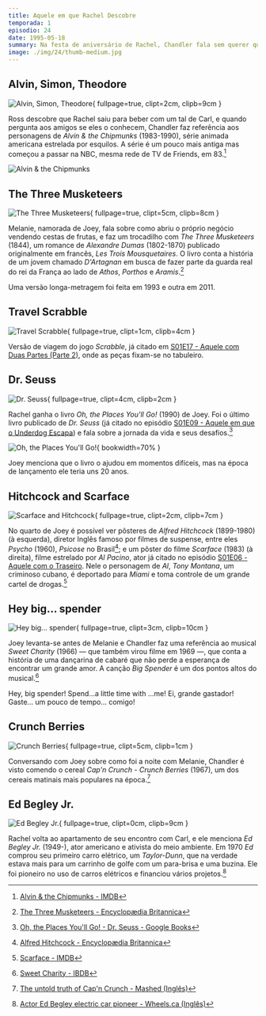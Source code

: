 ```yaml
---
title: Aquele em que Rachel Descobre
temporada: 1
episodio: 24
date: 1995-05-18
summary: Na festa de aniversário de Rachel, Chandler fala sem querer que Ross está apaixonado por ela.
image: ./img/24/thumb-medium.jpg
---
```


## Alvin, Simon, Theodore

![Alvin, Simon, Theodore](./img/24/alvin-simon-theodore.png){ fullpage=true, clipt=2cm, clipb=9cm }

<cena>
  <ross
    original="- Do you guys know who Carl is?"
    traducao="- Alguém sabe quem é esse tal de Carl?"
  />
  <chandler
    original="- Let's see. Alvin, Simon, Theodore... No."
    traducao="- Deixa eu ver. Alvin, Simon, Theodore... Não."
  />
</cena>

<!-- {"latex":[{"begin":{"tag":"col-1","width":0.4}}]} -->

Ross descobre que Rachel saiu para beber com um tal de Carl, e quando
pergunta aos amigos se eles o conhecem, Chandler faz referência aos
personagens de *Alvin & the Chipmunks* (1983-1990), série animada americana
estrelada por esquilos. A série é um pouco mais antiga mas começou a passar
na NBC, mesma rede de TV de Friends, em 83.[^alvin-imdb]

<!--{"latex":[{"end":{"tag":"col-1"}},{"begin":{"tag":"col-2","width":0.6}}]}-->

![Alvin & the Chipmunks](./img/24/alvin-chipmunks.png)

<!--{"latex":[{"end":{"tag":"col-2"}}]}-->

[^alvin-imdb]: [Alvin & the Chipmunks - IMDB](https://www.imdb.com/title/tt0084972/)

## The Three Musketeers

![The Three Musketeers](./img/24/the-three-musketeers.png){ fullpage=true, clipt=5cm, clipb=8cm }

<cena>
    <joey
        original="- Like &quot;The Three Musketeers&quot;, only with fruit."
        traducao="- Igual aos &quot;Três Mosqueteiros&quot;, mas com frutas."
    />
</cena>

Melanie, namorada de Joey, fala sobre como abriu o próprio negócio vendendo
cestas de frutas, e faz um trocadilho com *The Three Musketeers* (1844), um
romance de *Alexandre Dumas* (1802-1870) publicado originalmente em francês,
*Les Trois Mousquetaires*. O livro conta a história de um jovem chamado *D'Artagnan*
em busca de fazer parte da guarda real do rei da França ao lado de
*Athos*, *Porthos* e *Aramis*.[^musketeers-britannica]

Uma versão longa-metragem foi feita em 1993 e outra em 2011.

[^musketeers-britannica]: [The Three Musketeers - Encyclopædia Britannica](https://www.britannica.com/topic/The-Three-Musketeers)

## Travel Scrabble

![Travel Scrabble](./img/24/travel-scrabble.png){ fullpage=true, clipt=1cm, clipb=4cm }

<cena no-breakable>
    <rachel
        original="- It rattles. It's... Travel Scrabble."
        traducao="- Faz barulho. É... Palavras Cruzadas para viagem."
    />
</cena>

Versão de viagem do jogo *Scrabble*, já citado em [S01E17 - Aquele com Duas Partes (Parte 2)](/temporada/1/episodio/17/#scrabble), onde as peças
fixam-se no tabuleiro.

## Dr. Seuss

![Dr. Seuss](./img/24/dr-seuss.png){ fullpage=true, clipt=4cm, clipb=2cm }

<cena>
  <rachel
    original="- Feels like a book. And it's a book!"
    traducao="- Parece um livro. É um livro!"
  />
  <phoebe
    original="- It's Dr. Seuss!"
    traducao="- É Dr. Seuss!"
  />
</cena>

<!-- {"latex":[{"begin":{"tag":"col-1","width":0.5}}]} -->

Rachel ganha o livro *Oh, the Places You'll Go!* (1990) de Joey. Foi o
último livro publicado de *Dr. Seuss* (já citado no episódio
[S01E09 - Aquele em que o Underdog Escapa](/temporada/1/episodio/9/#yertle-the-turtle)) e fala sobre a jornada da vida e seus desafios.[^places-book]

<!--{"latex":[{"end":{"tag":"col-1"}},{"begin":{"tag":"col-2","width":0.5}}]}-->

![Oh, the Places You'll Go!](./img/24/places-book.jpg){ bookwidth=70% }

<!--{"latex":[{"end":{"tag":"col-2"}}]}-->

Joey menciona que o livro o ajudou em momentos difíceis, mas na época de lançamento
ele teria uns 20 anos.

[^places-book]: [Oh, the Places You'll Go! - Dr. Seuss - Google Books](https://books.google.com.br/books/about/Oh_the_Places_You_ll_Go.html?id=_LettPDhwR0C&redir_esc=y)

## Hitchcock and Scarface

![Scarface and Hitchcock](./img/24/scarface-and-hitchcock.png){ fullpage=true, clipt=2cm, clipb=7cm }

No quarto de Joey é possível ver pôsteres de *Alfred Hitchcock* (1899-1980) (à esquerda),
diretor Inglês famoso por filmes de suspense, entre eles *Psycho* (1960), *Psicose*
no Brasil[^hitchcock-britannica]; e um pôster do filme *Scarface* (1983) (à direita), filme
estrelado por *Al Pacino*, ator já citado no episódio
[S01E06 - Aquele com o Traseiro](/temporada/1/episodio/6/#al-pacino). Nele o personagem
de *Al*, *Tony Montana*, um criminoso cubano, é deportado para *Miami* e toma
controle de um grande cartel de drogas.[^scarface-imdb]

[^hitchcock-britannica]: [Alfred Hitchcock - Encyclopædia Britannica](https://www.britannica.com/biography/Alfred-Hitchcock)
[^scarface-imdb]: [Scarface - IMDB](https://www.imdb.com/title/tt0086250/)

## Hey big... spender

![Hey big... spender](./img/24/hey-big-spender.png){ fullpage=true, clipt=3cm, clipb=10cm }

<cena>
  <chandler
    original="- Hey, big..."
    traducao="- Ei, grande..."
  />
  <joey
    original="- Shh!"
    traducao="- Shh!"
  />
  <chandler
    original="- Spender."
    traducao="- Gastador."
  />
</cena>

Joey levanta-se antes de Melanie e Chandler faz uma referência ao musical
*Sweet Charity* (1966) &#8212; que também virou filme em 1969 &#8212;, que conta a história
de uma dançarina de cabaré que não perde a esperança de encontrar um grande amor.
A canção *Big Spender* é um dos pontos altos do musical.[^sweet-charity-ibdb]

<musica>
  <letra slot="original">
    Hey, big spender!
    Spend...a little time with ...me!
  </letra>
  <letra slot="traducao">
    Ei, grande gastador!
    Gaste... um pouco de tempo... comigo!
  </letra>
</musica>

[^sweet-charity-ibdb]: [Sweet Charity - IBDB](https://www.ibdb.com/broadway-production/sweet-charity-3281)

## Crunch Berries

![Crunch Berries](./img/24/crunch-berries.png){ fullpage=true, clipt=5cm, clipb=1cm }

Conversando com Joey sobre como foi a noite com Melanie, Chandler é visto comendo
o cereal *Cap'n Crunch - Crunch Berries* (1967), um dos cereais matinais mais populares
na época.[^berries-mashed]

[^berries-mashed]: [The untold truth of Cap'n Crunch - Mashed (Inglês)](https://www.mashed.com/206601/the-untold-truth-of-capn-crunch/)

## Ed Begley Jr.

![Ed Begley Jr.](./img/24/ed-begley-jr.png){ fullpage=true, clipt=0cm, clipb=9cm }

<cena>
  <carl
    original="- If I see one more picture of Ed Begley Jr. in that stupid electric car..."
    traducao="- Se eu vir mais uma foto de Ed Begley Jr. naquele estúpido carro elétrico..."
  />
</cena>

Rachel volta ao apartamento de seu encontro com Carl, e ele menciona *Ed Begley Jr.*
(1949-), ator americano e ativista do meio ambiente. Em 1970 *Ed* comprou seu primeiro
carro elétrico, um *Taylor-Dunn*, que na verdade estava mais para um carrinho de
golfe com um para-brisa e uma buzina. Ele foi pioneiro no uso de carros elétricos
e financiou vários projetos.[^begley-wheels]

[^begley-wheels]: [Actor Ed Begley electric car pioneer - Wheels.ca (Inglês)](https://www.wheels.ca/news/actor-ed-begley-electric-car-pioneer/)
